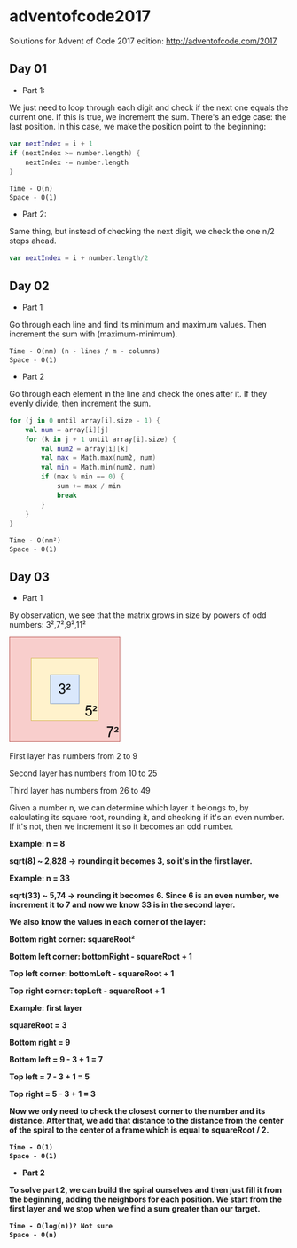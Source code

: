 # adventofcode2017

Solutions for Advent of Code 2017 edition: http://adventofcode.com/2017

## Day 01

- Part 1:

We just need to loop through each digit and check if the next one equals the current one. If this is true, we increment the sum. There's an edge case: the last position. In this case, we make the position point to the beginning:

```kotlin
var nextIndex = i + 1
if (nextIndex >= number.length) {
    nextIndex -= number.length
}
```
```
Time - O(n)
Space - O(1)
```

- Part 2:

Same thing, but instead of checking the next digit, we check the one n/2 steps ahead.

```kotlin
var nextIndex = i + number.length/2
```

## Day 02

- Part 1

Go through each line and find its minimum and maximum values. Then increment the sum with (maximum-minimum).

```
Time - O(nm) (n - lines / m - columns)
Space - O(1)
```

- Part 2

Go through each element in the line and check the ones after it. If they evenly divide, then increment the sum.

```kotlin
for (j in 0 until array[i].size - 1) {
    val num = array[i][j]
    for (k in j + 1 until array[i].size) {
        val num2 = array[i][k]
        val max = Math.max(num2, num)
        val min = Math.min(num2, num)
        if (max % min == 0) {
            sum += max / min
            break
        }
    }
}
```

```
Time - O(nm²) 
Space - O(1)
```

## Day 03

- Part 1

By observation, we see that the matrix grows in size by powers of odd numbers: 3²,7²,9²,11²

<img src="day3.png" width=200/>

First layer has numbers from 2 to 9

Second layer has numbers from 10 to 25

Third layer has numbers from 26 to 49

Given a number n, we can determine which layer it belongs to, by calculating its square root, rounding it, and checking if it's an even number. If it's not, then we increment it so it becomes an odd number.

<b>Example: n = 8

sqrt(8) ~ 2,828 -> rounding it becomes 3, so it's in the first layer.

<b>Example: n = 33

sqrt(33) ~ 5,74 -> rounding it becomes 6. Since 6 is an even number, we increment it to 7 and now we know 33 is in the second layer.

<b>We also know the values in each corner of the layer:

Bottom right corner: squareRoot²

Bottom left corner: bottomRight - squareRoot + 1

Top left corner: bottomLeft - squareRoot + 1

Top right corner: topLeft - squareRoot + 1

<b>Example: first layer

squareRoot = 3

Bottom right = 9

Bottom left = 9 - 3 + 1 = 7

Top left = 7 - 3 + 1 = 5

Top right = 5 - 3 + 1 = 3

Now we only need to check the closest corner to the number and its distance. After that, we add that distance to the distance from the center of the spiral to the center of a frame which is equal to squareRoot / 2.


```
Time - O(1) 
Space - O(1)
```

- Part 2

To solve part 2, we can build the spiral ourselves and then just fill it from the beginning, adding the neighbors for each position. We start from the first layer and we stop when we find a sum greater than our target.

```
Time - O(log(n))? Not sure 
Space - O(n)
```


